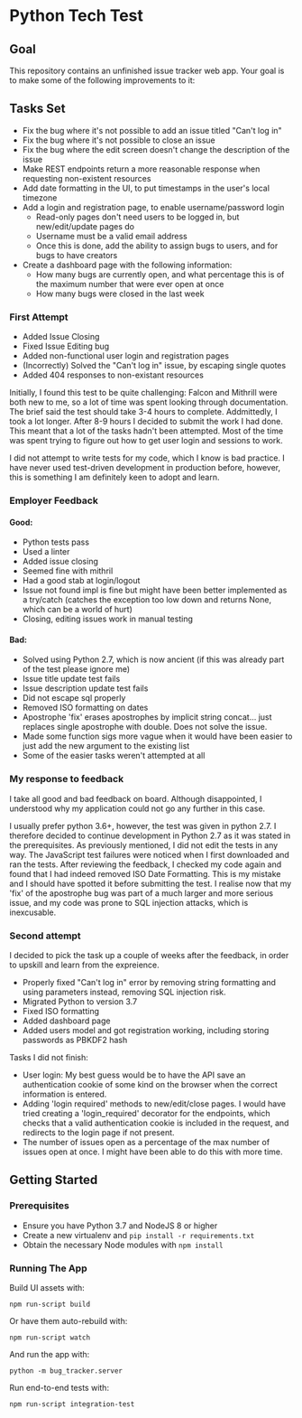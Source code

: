 Python Tech Test
================

Goal
----

This repository contains an unfinished issue tracker web app. Your goal is to
make some of the following improvements to it:

Tasks Set
---------

- Fix the bug where it's not possible to add an issue titled "Can't log in"
- Fix the bug where it's not possible to close an issue
- Fix the bug where the edit screen doesn't change the description of the issue
- Make REST endpoints return a more reasonable response when requesting non-existent resources
- Add date formatting in the UI, to put timestamps in the user's local timezone
- Add a login and registration page, to enable username/password login
  - Read-only pages don't need users to be logged in, but new/edit/update pages do
  - Username must be a valid email address
  - Once this is done, add the ability to assign bugs to users, and for bugs to have creators
- Create a dashboard page with the following information:
  - How many bugs are currently open, and what percentage this is of the maximum number that were ever open at once
  - How many bugs were closed in the last week

### First Attempt

- Added Issue Closing
- Fixed Issue Editing bug
- Added non-functional user login and registration pages
- (Incorrectly) Solved the "Can't log in" issue, by escaping single quotes
- Added 404 responses to non-existant resources

Initially, I found this test to be quite challenging: Falcon and Mithrill were both new to me, so a lot of time was spent looking through documentation. The brief said the test should take 3-4 hours to complete. Addmittedly, I took a lot longer. After 8-9 hours I decided to submit the work I had done. This meant that a lot of the tasks hadn't been attempted. Most of the time was spent trying to figure out how to get user login and sessions to work.

I did not attempt to write tests for my code, which I know is bad practice. I have never used test-driven development in production before, however, this is something I am definitely keen to adopt and learn.

### Employer Feedback

#### Good:

- Python tests pass
- Used a linter
- Added issue closing
- Seemed fine with mithril
- Had a good stab at login/logout
- Issue not found impl is fine but might have been better implemented as a try/catch (catches the exception too low down and returns None, which can be a world of hurt)
- Closing, editing issues work in manual testing

#### Bad:

- Solved using Python 2.7, which is now ancient (if this was already part of the test please ignore me)
- Issue title update test fails
- Issue description update test fails
- Did not escape sql properly
- Removed ISO formatting on dates
- Apostrophe 'fix' erases apostrophes by implicit string concat... just replaces single apostrophe with double. Does not solve the issue.
- Made some function sigs more vague when it would have been easier to just add the new argument to the existing list
- Some of the easier tasks weren't attempted at all

### My response to feedback

I take all good and bad feedback on board. Although disappointed, I understood why my application could not go any further in this case.

I usually prefer python 3.6+, however, the test was given in python 2.7. I therefore decided to continue development in Python 2.7 as it was stated in the prerequisites.
As previously mentioned, I did not edit the tests in any way. The JavaScript test failures were noticed when I first downloaded and ran the tests.
After reviewing the feedback, I checked my code again and found that I had indeed removed ISO Date Formatting. This is my mistake and I should have spotted it before submitting the test.
I realise now that my 'fix' of the apostrophe bug was part of a much larger and more serious issue, and my code was prone to SQL injection attacks, which is inexcusable.

### Second attempt

I decided to pick the task up a couple of weeks after the feedback, in order to upskill and learn from the expreience.

- Properly fixed "Can't log in" error by removing string formatting and using parameters instead, removing SQL injection risk.
- Migrated Python to version 3.7
- Fixed ISO formatting
- Added dashboard page
- Added users model and got registration working, including storing passwords as PBKDF2 hash

Tasks I did not finish:

- User login: My best guess would be to have the API save an authentication cookie of some kind on the browser when the correct information is entered.
- Adding 'login required' methods to new/edit/close pages. I would have tried creating a 'login_required' decorator for the endpoints, which checks that a valid authentication cookie is included in the request, and redirects to the login page if not present.
- The number of issues open as a percentage of the max number of issues open at once. I might have been able to do this with more time.


Getting Started
---------------

### Prerequisites

- Ensure you have Python 3.7 and NodeJS 8 or higher
- Create a new virtualenv and `pip install -r requirements.txt`
- Obtain the necessary Node modules with `npm install`

### Running The App

Build UI assets with:
```
npm run-script build
```

Or have them auto-rebuild with:
```
npm run-script watch
```

And run the app with:
```
python -m bug_tracker.server
```

Run end-to-end tests with:
```
npm run-script integration-test
```
